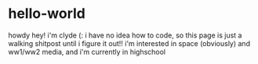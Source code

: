 # hello-world
howdy hey! i'm clyde (:
i have no idea how to code, so this page is just a walking shitpost until i figure it out!!
i'm interested in space (obviously) and ww1/ww2 media, and i'm currently in highschool
